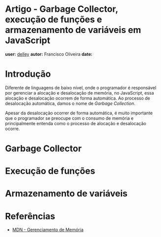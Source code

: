 # Artigo - Garbage Collector, execução de funções e armazenamento de variáveis em JavaScript
**user:** [delley](https://github.com/delley)
**autor:** Francisco Oliveira
**date:**

# Introdução

Diferente de linguagens de baixo nível, onde o programador é responsável por gerenciar a alocação e desalocação de memória, no JavaScript, essa alocação e desalocação ocorrem de forma automática. Ao processo de desalocação automática, damos o nome de *Garbage Collection*.

Apesar da desalocação ocorrer de forma automática, é muito importante que o programador se preocupe com o consumo de memória e principalmente entenda como o processo de alocação e desalocação ocorre.

# Garbage Collector



# Execução de funções



# Armazenamento de variáveis



# Referências

* [MDN - Gerenciamento de Memória](https://developer.mozilla.org/pt-BR/docs/Web/JavaScript/Memory_Management)
